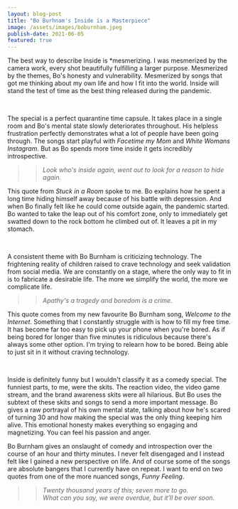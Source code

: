 ```yaml
---
layout: blog-post
title: "Bo Burhnam's Inside is a Masterpiece"
image: /assets/images/boburnham.jpeg
publish-date: 2021-06-05
featured: true
---
```


The best way to describe Inside is *mesmerizing. I was mesmerized by the camera work, every shot beautifully fulfilling a larger purpose. Mesmerized by the themes, Bo's honesty and vulnerability. Mesmerized by songs that got me thinking about my own life and how I fit into the world. Inside will stand the test of time as the best thing released during the pandemic.

<br>

The special is a perfect quarantine time capsule. It takes place in a single room and Bo's mental state slowly deteriorates throughout. His helpless frustration perfectly demonstrates what a lot of people have been going through. The songs start playful with *Facetime my Mom* and *White Womans Instagram*. But as Bo spends more time inside it gets incredibly introspective. 

> > *Look who's inside again, went out to look for a reason to hide again.*

This quote from *Stuck in a Room* spoke to me. Bo explains how he spent a long time hiding himself away because of his battle with depression. And when Bo finally felt like he could come outside again, the pandemic started. Bo wanted to take the leap out of his comfort zone, only to immediately get swatted down to the rock bottom he climbed out of. It leaves a pit in my stomach.

<br>

A consistent theme with Bo Burnham is criticizing technology. The frightening reality of children raised to crave technology and seek validation from social media. We are constantly on a stage, where the only way to fit in is to fabricate a desirable life. The more we simplify the world, the more we complicate life.

> > *Apathy's a tragedy and boredom is a crime.*

This quote comes from my new favourite Bo Burnham song, *Welcome to the Internet*. Something that I constantly struggle with is how to fill my free time. It has become far too easy to pick up your phone when you're bored. As if being bored for longer than five minutes is ridiculous because there's always some other option. I'm trying to relearn how to be bored. Being able to just sit in it without craving technology. 

<br>

Inside is definitely funny but I wouldn't classify it as a comedy special. The funniest parts, to me, were the skits. The reaction video, the video game stream, and the brand awareness skits were all hilarious. But Bo uses the subtext of these skits and songs to send a more important message. Bo gives a raw portrayal of his own mental state, talking about how he's scared of turning 30 and how making the special was the only thing keeping him alive. This emotional honesty makes everything so engaging and magnetizing. You can feel his passion and anger.

Bo Burnham gives an onslaught of comedy and introspection over the course of an hour and thirty minutes. I never felt disengaged and I instead felt like I gained a new perspective on life. And of course some of the songs are absolute bangers that I currently have on repeat. I want to end on two quotes from one of the more nuanced songs, *Funny Feeling*.

> > *Twenty thousand years of this; seven more to go.* <br>
> > *What can you say, we were overdue, but it'll be over soon.*


